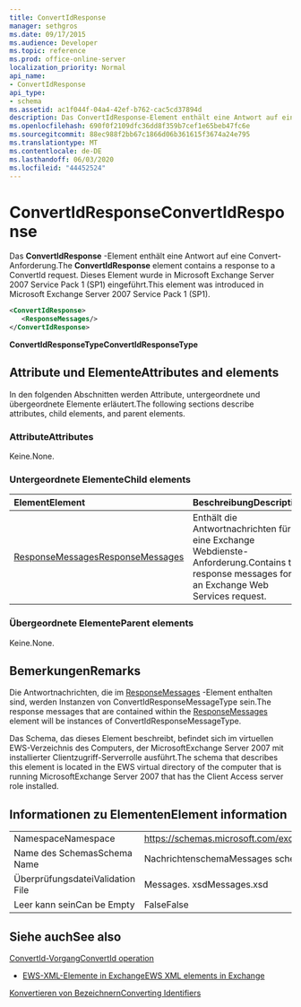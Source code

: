 ```yaml
---
title: ConvertIdResponse
manager: sethgros
ms.date: 09/17/2015
ms.audience: Developer
ms.topic: reference
ms.prod: office-online-server
localization_priority: Normal
api_name:
- ConvertIdResponse
api_type:
- schema
ms.assetid: ac1f044f-04a4-42ef-b762-cac5cd37894d
description: Das ConvertIdResponse-Element enthält eine Antwort auf eine Convert-Anforderung. Dieses Element wurde in Microsoft Exchange Server 2007 Service Pack 1 (SP1) eingeführt.
ms.openlocfilehash: 690f0f2109dfc36dd8f359b7cef1e65beb47fc6e
ms.sourcegitcommit: 88ec988f2bb67c1866d06b361615f3674a24e795
ms.translationtype: MT
ms.contentlocale: de-DE
ms.lasthandoff: 06/03/2020
ms.locfileid: "44452524"
---
```

# <a name="convertidresponse"></a><span data-ttu-id="60b9f-104">ConvertIdResponse</span><span class="sxs-lookup"><span data-stu-id="60b9f-104">ConvertIdResponse</span></span>

<span data-ttu-id="60b9f-105">Das **ConvertIdResponse** -Element enthält eine Antwort auf eine Convert-Anforderung.</span><span class="sxs-lookup"><span data-stu-id="60b9f-105">The **ConvertIdResponse** element contains a response to a ConvertId request.</span></span> <span data-ttu-id="60b9f-106">Dieses Element wurde in Microsoft Exchange Server 2007 Service Pack 1 (SP1) eingeführt.</span><span class="sxs-lookup"><span data-stu-id="60b9f-106">This element was introduced in Microsoft Exchange Server 2007 Service Pack 1 (SP1).</span></span> 
  
```xml
<ConvertIdResponse>
   <ResponseMessages/>
</ConvertIdResponse>
```

 <span data-ttu-id="60b9f-107">**ConvertIdResponseType**</span><span class="sxs-lookup"><span data-stu-id="60b9f-107">**ConvertIdResponseType**</span></span>
## <a name="attributes-and-elements"></a><span data-ttu-id="60b9f-108">Attribute und Elemente</span><span class="sxs-lookup"><span data-stu-id="60b9f-108">Attributes and elements</span></span>

<span data-ttu-id="60b9f-109">In den folgenden Abschnitten werden Attribute, untergeordnete und übergeordnete Elemente erläutert.</span><span class="sxs-lookup"><span data-stu-id="60b9f-109">The following sections describe attributes, child elements, and parent elements.</span></span>
  
### <a name="attributes"></a><span data-ttu-id="60b9f-110">Attribute</span><span class="sxs-lookup"><span data-stu-id="60b9f-110">Attributes</span></span>

<span data-ttu-id="60b9f-111">Keine.</span><span class="sxs-lookup"><span data-stu-id="60b9f-111">None.</span></span>
  
### <a name="child-elements"></a><span data-ttu-id="60b9f-112">Untergeordnete Elemente</span><span class="sxs-lookup"><span data-stu-id="60b9f-112">Child elements</span></span>

|<span data-ttu-id="60b9f-113">**Element**</span><span class="sxs-lookup"><span data-stu-id="60b9f-113">**Element**</span></span>|<span data-ttu-id="60b9f-114">**Beschreibung**</span><span class="sxs-lookup"><span data-stu-id="60b9f-114">**Description**</span></span>|
|:-----|:-----|
|[<span data-ttu-id="60b9f-115">ResponseMessages</span><span class="sxs-lookup"><span data-stu-id="60b9f-115">ResponseMessages</span></span>](responsemessages.md) <br/> |<span data-ttu-id="60b9f-116">Enthält die Antwortnachrichten für eine Exchange Webdienste-Anforderung.</span><span class="sxs-lookup"><span data-stu-id="60b9f-116">Contains the response messages for an Exchange Web Services request.</span></span>  <br/> |
   
### <a name="parent-elements"></a><span data-ttu-id="60b9f-117">Übergeordnete Elemente</span><span class="sxs-lookup"><span data-stu-id="60b9f-117">Parent elements</span></span>

<span data-ttu-id="60b9f-118">Keine.</span><span class="sxs-lookup"><span data-stu-id="60b9f-118">None.</span></span>
  
## <a name="remarks"></a><span data-ttu-id="60b9f-119">Bemerkungen</span><span class="sxs-lookup"><span data-stu-id="60b9f-119">Remarks</span></span>

<span data-ttu-id="60b9f-120">Die Antwortnachrichten, die im [ResponseMessages](responsemessages.md) -Element enthalten sind, werden Instanzen von ConvertIdResponseMessageType sein.</span><span class="sxs-lookup"><span data-stu-id="60b9f-120">The response messages that are contained within the [ResponseMessages](responsemessages.md) element will be instances of ConvertIdResponseMessageType.</span></span> 
  
<span data-ttu-id="60b9f-121">Das Schema, das dieses Element beschreibt, befindet sich im virtuellen EWS-Verzeichnis des Computers, der MicrosoftExchange Server 2007 mit installierter Clientzugriff-Serverrolle ausführt.</span><span class="sxs-lookup"><span data-stu-id="60b9f-121">The schema that describes this element is located in the EWS virtual directory of the computer that is running MicrosoftExchange Server 2007 that has the Client Access server role installed.</span></span>
  
## <a name="element-information"></a><span data-ttu-id="60b9f-122">Informationen zu Elementen</span><span class="sxs-lookup"><span data-stu-id="60b9f-122">Element information</span></span>

|||
|:-----|:-----|
|<span data-ttu-id="60b9f-123">Namespace</span><span class="sxs-lookup"><span data-stu-id="60b9f-123">Namespace</span></span>  <br/> |https://schemas.microsoft.com/exchange/services/2006/messages  <br/> |
|<span data-ttu-id="60b9f-124">Name des Schemas</span><span class="sxs-lookup"><span data-stu-id="60b9f-124">Schema Name</span></span>  <br/> |<span data-ttu-id="60b9f-125">Nachrichtenschema</span><span class="sxs-lookup"><span data-stu-id="60b9f-125">Messages schema</span></span>  <br/> |
|<span data-ttu-id="60b9f-126">Überprüfungsdatei</span><span class="sxs-lookup"><span data-stu-id="60b9f-126">Validation File</span></span>  <br/> |<span data-ttu-id="60b9f-127">Messages. xsd</span><span class="sxs-lookup"><span data-stu-id="60b9f-127">Messages.xsd</span></span>  <br/> |
|<span data-ttu-id="60b9f-128">Leer kann sein</span><span class="sxs-lookup"><span data-stu-id="60b9f-128">Can be Empty</span></span>  <br/> |<span data-ttu-id="60b9f-129">False</span><span class="sxs-lookup"><span data-stu-id="60b9f-129">False</span></span>  <br/> |
   
## <a name="see-also"></a><span data-ttu-id="60b9f-130">Siehe auch</span><span class="sxs-lookup"><span data-stu-id="60b9f-130">See also</span></span>



[<span data-ttu-id="60b9f-131">ConvertId-Vorgang</span><span class="sxs-lookup"><span data-stu-id="60b9f-131">ConvertId operation</span></span>](convertid-operation.md)


- [<span data-ttu-id="60b9f-132">EWS-XML-Elemente in Exchange</span><span class="sxs-lookup"><span data-stu-id="60b9f-132">EWS XML elements in Exchange</span></span>](ews-xml-elements-in-exchange.md)


[<span data-ttu-id="60b9f-133">Konvertieren von Bezeichnern</span><span class="sxs-lookup"><span data-stu-id="60b9f-133">Converting Identifiers</span></span>](https://msdn.microsoft.com/library/a5391746-b6ef-4f48-8fc8-8255258651aa%28Office.15%29.aspx)

